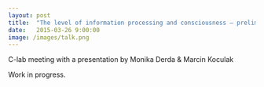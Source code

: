 ```yaml
---
layout: post
title:  "The level of information processing and consciousness – preliminary results from an EEG study"
date:   2015-03-26 9:00:00
image: /images/talk.png
---
```


C-lab meeting with a presentation by Monika Derda & Marcin Koculak

Work in progress.
